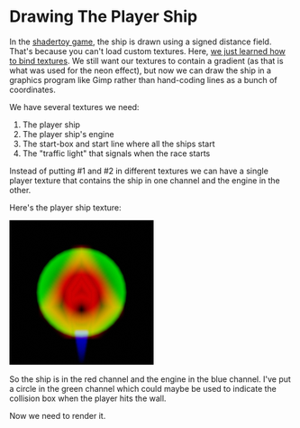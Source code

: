 # Drawing The Player Ship

In the [shadertoy game](https://www.shadertoy.com/view/WlScWd), the 
ship is drawn using a signed distance field. That's because you can't 
load custom textures. Here, [we just learned how to bind 
textures](../binding_textures/index.md).
We still want our textures to contain a gradient (as that is what was used
for the neon effect), but now we can draw the ship in a graphics program
like Gimp rather than hand-coding lines as a bunch of coordinates.

We have several textures we need:

1) The player ship
2) The player ship's engine
3) The start-box and start line where all the ships start
4) The "traffic light" that signals when the race starts

Instead of putting #1 and #2 in different textures we can have a single
player texture that contains the ship in one channel and the engine in
the other.

Here's the player ship texture:

![Player Ship Texture](./src/resources/ship.png)

So the ship is in the red channel and the engine in the blue channel.
I've put a circle in the green channel which could maybe be used to
indicate the collision box when the player hits the wall.

Now we need to render it.


<canvas id="swoop_drawing_the_player"></canvas>

